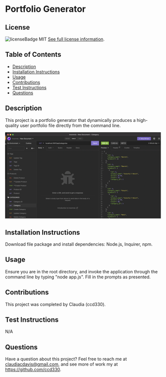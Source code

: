 # Portfolio Generator

  
  ## License
  ![licenseBadge](https://img.shields.io/badge/License-MIT-blue.svg)
  MIT
  [See full license information](https://opensource.org/licenses/MIT).
  

  ## Table of Contents
  * [Description](#description)
  * [Installation Instructions](#installation-instructions)
  * [Usage](#usage)
  * [Contributions](#contributions)
  * [Test Instructions](#test-instructions)
  * [Questions](#questions)

  ## Description
  This project is a portfolio generator that dynamically produces a high-quality user portfolio file directly from the command line.
  
  <img src="https://github.com/ccd330/ecommerce-backend/blob/main/Develop/demo.png" />

  ## Installation Instructions
  Download file package and install dependencies: Node.js, Inquirer, npm.

  ## Usage
  Ensure you are in the root directory, and invoke the application through the command line by typing "node app.js". Fill in the prompts as presented.

  ## Contributions
  This project was completed by Claudia (ccd330).

  ## Test Instructions
  N/A

  ## Questions
  Have a question about this project? Feel free to reach me at claudiacdavis@gmail.com, and see more of work my at https://github.com/ccd330.
